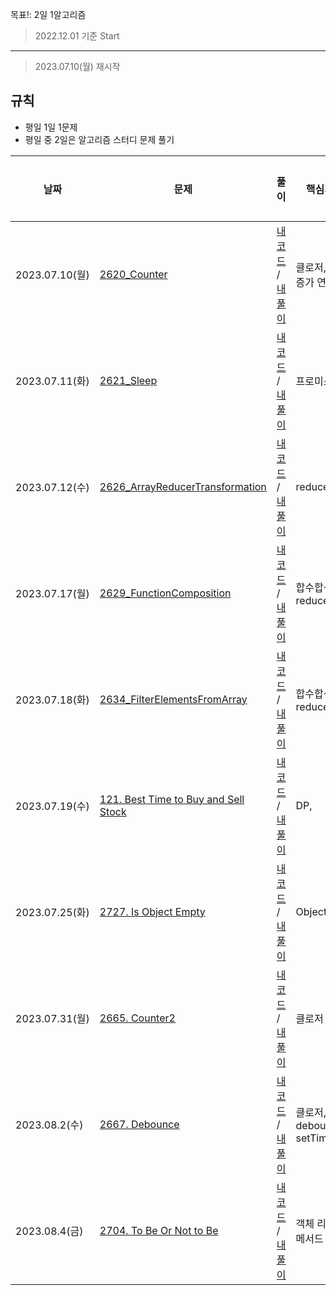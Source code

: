 목표!: 2일 1알고리즘

> 2022.12.01 기준 Start

---

> 2023.07.10(월) 재시작

## 규칙

- 평일 1일 1문제
- 평일 중 2일은 알고리즘 스터디 문제 풀기

| 날짜           | 문제                                                                                                               | 풀이                                                                                                                                                                                                                                                                                                                                                        | 핵심개념                     | 소요시간 |
| -------------- | ------------------------------------------------------------------------------------------------------------------ | ----------------------------------------------------------------------------------------------------------------------------------------------------------------------------------------------------------------------------------------------------------------------------------------------------------------------------------------------------------- | ---------------------------- | -------- |
| 2023.07.10(월) | [2620_Counter](https://leetcode.com/problems/counter/)                                                             | [내 코드](https://github.com/sjuhan123/1day-1algorithm/blob/master/leetcode/easy/2620_Counter/solve.ts#:~:text=leetcode/easy/2620_Counter-,solve,-.ts) / [내 풀이](https://github.com/sjuhan123/1day-1algorithm/blob/master/leetcode/easy/2620_Counter/%ED%92%80%EC%9D%B4%EA%B3%BC%EC%A0%95.md#:~:text=solve.ts-,%ED%92%80%EC%9D%B4%EA%B3%BC%EC%A0%95,-.md) | 클로저, 후위 증가 연산자     | 10분     |
| 2023.07.11(화) | [2621_Sleep](https://leetcode.com/problems/sleep/description/)                                                     | [내 코드]() / [내 풀이]()                                                                                                                                                                                                                                                                                                                                   | 프로미스                     | 15분     |
| 2023.07.12(수) | [2626_ArrayReducerTransformation](https://leetcode.com/problems/array-reduce-transformation/)                      | [내 코드]() / [내 풀이]()                                                                                                                                                                                                                                                                                                                                   | reduce                       | 15분     |
| 2023.07.17(월) | [2629_FunctionComposition](https://leetcode.com/problems/function-composition/description/)                        | [내 코드]() / [내 풀이]()                                                                                                                                                                                                                                                                                                                                   | 합수합성, reduceRight        | 20분     |
| 2023.07.18(화) | [2634_FilterElementsFromArray](https://leetcode.com/problems/filter-elements-from-array/description/)              | [내 코드]() / [내 풀이]()                                                                                                                                                                                                                                                                                                                                   | 합수합성, reduceRight        | 10분     |
| 2023.07.19(수) | [121. Best Time to Buy and Sell Stock](https://leetcode.com/problems/best-time-to-buy-and-sell-stock/description/) | [내 코드]() / [내 풀이]()                                                                                                                                                                                                                                                                                                                                   | DP,                          | 40분     |
| 2023.07.25(화) | [2727. Is Object Empty](https://leetcode.com/problems/is-object-empty/description/)                                | [내 코드]() / [내 풀이]()                                                                                                                                                                                                                                                                                                                                   | Object                       | 10분     |
| 2023.07.31(월) | [2665. Counter2](https://leetcode.com/problems/counter-ii/)                                                        | [내 코드]() / [내 풀이]()                                                                                                                                                                                                                                                                                                                                   | 클로저                       | 20분     |
| 2023.08.2(수)  | [2667. Debounce](https://leetcode.com/problems/debounce/description/)                                              | [내 코드]() / [내 풀이]()                                                                                                                                                                                                                                                                                                                                   | 클로저, debounce, setTimeout | 20분     |
| 2023.08.4(금)  | [2704. To Be Or Not to Be](https://leetcode.com/problems/to-be-or-not-to-be/)                                      | [내 코드]() / [내 풀이]()                                                                                                                                                                                                                                                                                                                                   | 객체 리터럴, 메서드          | 10분     |

